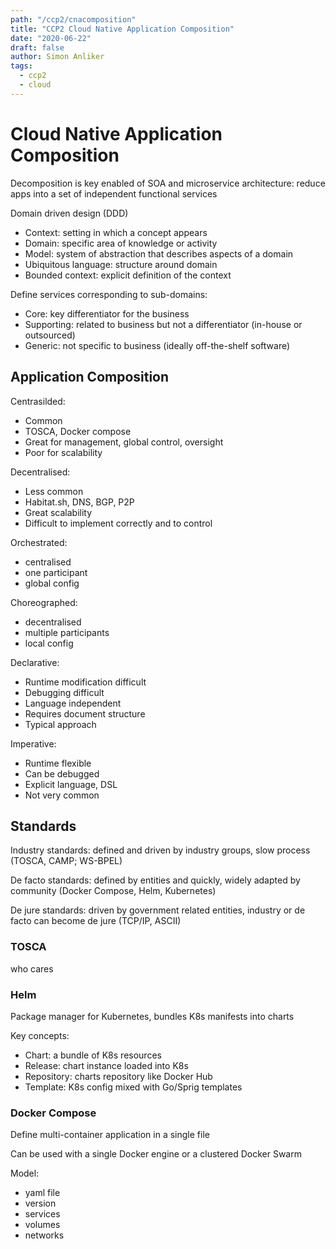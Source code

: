 ```yaml
---
path: "/ccp2/cnacomposition"
title: "CCP2 Cloud Native Application Composition"
date: "2020-06-22"
draft: false
author: Simon Anliker
tags:
  - ccp2
  - cloud
---
```


<!-- DVOP1 -->

# Cloud Native Application Composition

Decomposition is key enabled of SOA and microservice architecture: reduce apps into a set of independent functional services

Domain driven design (DDD)
* Context: setting in which a concept appears
* Domain: specific area of knowledge or activity
* Model: system of abstraction that describes aspects of a domain
* Ubiquitous language: structure around domain
* Bounded context: explicit definition of the context

Define services corresponding to sub-domains:
* Core: key differentiator for the business
* Supporting: related to business but not a differentiator (in-house or outsourced)
* Generic: not specific to business (ideally off-the-shelf software)


## Application Composition

Centrasilded:
* Common
* TOSCA, Docker compose
* Great for management, global control, oversight
* Poor for scalability

Decentralised:
* Less common
* Habitat.sh, DNS, BGP, P2P
* Great scalability
* Difficult to implement correctly and to control

Orchestrated:
* centralised 
* one participant
* global config

Choreographed:
* decentralised
* multiple participants
* local config

Declarative:
* Runtime modification difficult
* Debugging difficult
* Language independent
* Requires document structure
* Typical approach

Imperative:
* Runtime flexible
* Can be debugged
* Explicit language, DSL
* Not very common


## Standards

Industry standards: defined and driven by industry groups, slow process (TOSCA, CAMP; WS-BPEL)

De facto standards: defined by entities and quickly, widely  adapted by community (Docker Compose, Helm, Kubernetes)

De jure standards: driven by government related entities, industry or de facto can become de jure (TCP/IP, ASCII)


### TOSCA

who cares

### Helm

Package manager for Kubernetes, bundles K8s manifests into charts

Key concepts:
* Chart: a bundle of K8s resources
* Release: chart instance loaded into K8s
* Repository: charts repository like Docker Hub
* Template: K8s config mixed with Go/Sprig templates


### Docker Compose

Define multi-container application in a single file

Can be used with a single Docker engine or a clustered Docker Swarm

Model:
* yaml file
* version
* services
* volumes
* networks